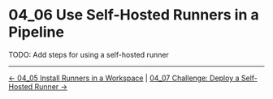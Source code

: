 # 04_06 Use Self-Hosted Runners in a Pipeline

TODO: Add steps for using a self-hosted runner

<!-- FooterStart -->
---
[← 04_05 Install Runners in a Workspace](../04_05_install_runners_in_a_workspace/README.md) | [04_07 Challenge: Deploy a Self-Hosted Runner →](../04_07_challenge_deploy_a_self_hosted_runner/README.md)
<!-- FooterEnd -->
